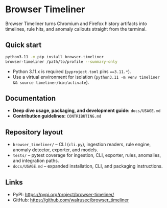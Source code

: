 # Browser Timeliner

Browser Timeliner turns Chromium and Firefox history artifacts into timelines, rule hits, and anomaly callouts straight from the terminal.

## Quick start

```bash
python3.11 -m pip install browser-timeliner
browser-timeliner /path/to/profile --summary-only
```

- Python 3.11.x is required (`pyproject.toml` pins `==3.11.*`).
- Use a virtual environment for isolation (`python3.11 -m venv timeliner && source timeliner/bin/activate`).

## Documentation

- **Deep dive usage, packaging, and development guide:** `docs/USAGE.md`
- **Contribution guidelines:** `CONTRIBUTING.md`

## Repository layout

- `browser_timeliner/` – CLI (`cli.py`), ingestion readers, rule engine, anomaly detector, exporter, and models.
- `tests/` – pytest coverage for ingestion, CLI, exporter, rules, anomalies, and integration paths.
- `docs/USAGE.md` – expanded installation, CLI, and packaging instructions.

## Links

- PyPI: https://pypi.org/project/browser-timeliner/
- GitHub: https://github.com/walrusec/browser_timeliner
